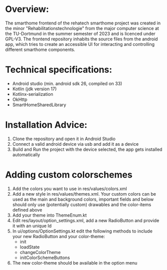<h1>Overview:</h1>
<p>
The smarthome frontend of the rehatech smarthome project was created in the minor "Rehabilitationstechnologie" from the major computer science at the TU-Dortmund in the summer semester of 2023 and is licenced under GPL-V3.
The frontend repository inhabits the source files from the android app, which tries to create an accessible UI for interacting and controlling different smarthome components.
</p>
<h1>Technical specifications:</h1>
<ul>
  <li>Android studio (min. android sdk 26, compiled on 33)</li>
  <li>Kotlin (jdk version 17)</li>
  <li>Kotlinx-serialization</li>
  <li>OkHttp</li>
  <li>SmartHomeSharedLibrary</li>
</ul>
<h1>Installation Advice:</h1>
<ol>
  <li>Clone the repository and open it in Android Studio</li>
  <li>Connect a valid android device via usb and add it as a device</li>
  <li>Build and Run the project with the device selected, the app gets installed automatically</li>
</ol>
<h1>Adding custom colorschemes</h1>
<ol>
  <li>Add the colors you want to use in res/values/colors.xml</li>
  <li>
    Add a new style in res/values/themes.xml.
    Your custom colors can be used as the main and background colors, important fields and below should only use (potentially custom) drawables and the color-items defined above 
  </li>
  <li>
      Add your theme into ThemeEnum.kt
  </li>
  <li>
      Edit res/layout/option_settings.xml, add a new RadioButton and provide it with an unique Id
  </li>
  <li>
      In ui/options/OptionSettings.kt edit the following methods to include your new RadioButton and your color-theme:
    <ul>
      <li>init</li>
      <li>loadState</li>
      <li>changeColorTheme</li>
      <li>initColorSchemeButtons</li>
    </ul>
  </li>
  <li>The new color-theme should be available in the option menu</li>
</ol>
